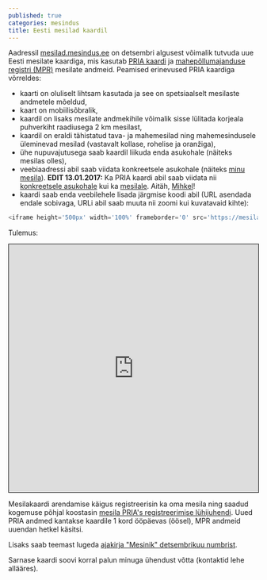 ```yaml
---
published: true
categories: mesindus
title: Eesti mesilad kaardil
---
```

Aadressil [mesilad.mesindus.ee](https://mesilad.mesindus.ee/) on detsembri algusest võimalik tutvuda uue Eesti mesilate kaardiga, mis kasutab [PRIA kaardi](https://kls.pria.ee/kaart/) ja [mahepõllumajanduse registri (MPR)](http://www.pma.agri.ee/index.php?id=104&sub=128&sub2=319) mesilate andmeid. Peamised erinevused PRIA kaardiga võrreldes:

- kaarti on oluliselt lihtsam kasutada ja see on spetsiaalselt mesilaste andmetele mõeldud,
- kaart on mobiilisõbralik,
- kaardil on lisaks mesilate andmekihile võimalik sisse lülitada korjeala puhverkiht raadiusega 2 km mesilast,
- kaardil on eraldi tähistatud tava- ja mahemesilad ning mahemesindusele üleminevad mesilad (vastavalt kollase, rohelise ja oranžiga),
- ühe nupuvajutusega saab kaardil liikuda enda asukohale (näiteks mesilas olles),
- veebiaadressi abil saab viidata konkreetsele asukohale (näiteks [minu mesila](https://mesilad.mesindus.ee/#13/59.3439/24.5896)). **EDIT 13.01.2017:** Ka PRIA kaardi abil saab viidata nii [konkreetsele asukohale](https://kls.pria.ee/kaart/#map=11/6578567/533549) kui ka [mesilale](https://kls.pria.ee/kaart/#otsi=ehitised/EE31636). Aitäh, [Mihkel](https://www.facebook.com/mihkel.oviir)!
- kaardi saab enda veebilehele lisada järgmise koodi abil (URL asendada endale sobivaga, URLi abil saab muuta nii zoomi kui kuvatavaid kihte):

```javascript
<iframe height='500px' width='100%' frameborder='0' src='https://mesilad.mesindus.ee/#4/58.63/24.98/alus-kobarad' style='border: 1px solid black'></iframe>
```
Tulemus:
<iframe height='500px' width='100%' frameborder='0' src='https://mesilad.mesindus.ee/#4/58.63/24.98/alus-kobarad' style='border: 1px solid black'></iframe>

Mesilakaardi arendamise käigus registreerisin ka oma mesila ning saadud kogemuse põhjal koostasin [mesila PRIA's registreerimise lühijuhendi](https://honeymarket.github.io/mesilad.mesindus.ee). Uued PRIA andmed kantakse kaardile 1 kord ööpäevas (öösel), MPR andmeid uuendan hetkel käsitsi.

Lisaks saab teemast lugeda [ajakirja "Mesinik" detsembrikuu numbrist](http://www.mesinikeliit.ee/failid/mesinik/6_2016.pdf).

Sarnase kaardi soovi korral palun minuga ühendust võtta (kontaktid lehe allääres).
